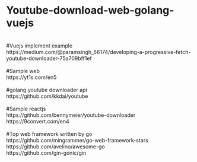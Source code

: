 # Youtube-download-web-golang-vuejs</br>
</br>
#Vuejs implement example</br>
https://medium.com/@paramsingh_66174/developing-a-progressive-fetch-youtube-downloader-75a709bff1ef</br>
</br>
#Sample web</br>
https://yt1s.com/en5</br>
</br>
#golang youtube downloader api</br>
https://github.com/kkdai/youtube</br>
</br>
#Sample reactjs</br>
https://github.com/bennymeier/youtube-downloader</br>
https://9convert.com/en4</br>
</br>
#Top web framework written by go</br>
https://github.com/mingrammer/go-web-framework-stars</br>
https://github.com/avelino/awesome-go</br>
https://github.com/gin-gonic/gin
